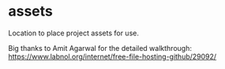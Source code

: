 # assets
Location to place project assets for use.

Big thanks to Amit Agarwal for the detailed walkthrough:  
https://www.labnol.org/internet/free-file-hosting-github/29092/
